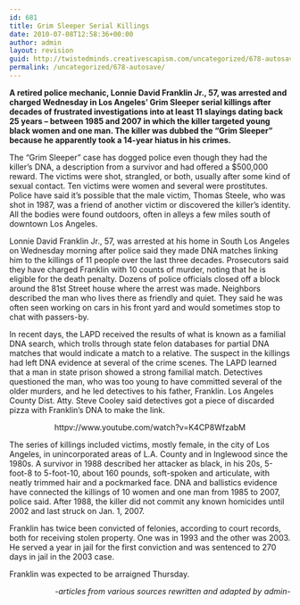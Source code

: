 ```yaml
---
id: 681
title: Grim Sleeper Serial Killings
date: 2010-07-08T12:58:36+00:00
author: admin
layout: revision
guid: http://twistedminds.creativescapism.com/uncategorized/678-autosave/
permalink: /uncategorized/678-autosave/
---
```

<p class="dropcap-first">
  <strong>A retired police mechanic, Lonnie David Franklin Jr., 57, was arrested and charged Wednesday in Los Angeles’ Grim Sleeper serial killings after decades of frustrated investigations into at least 11 slayings dating back 25 years &#8211; between 1985 and 2007 in which the killer targeted young black women and one man. The killer was dubbed the &#8220;Grim Sleeper&#8221; because he apparently took a 14-year hiatus in his crimes. </strong>
</p>

The &#8220;Grim Sleeper&#8221; case has dogged police even though they had the killer&#8217;s DNA, a description from a survivor and had offered a $500,000 reward. The victims were shot, strangled, or both, usually after some kind of sexual contact. Ten victims were women and several were prostitutes. Police have said it&#8217;s possible that the male victim, Thomas Steele, who was shot in 1987, was a friend of another victim or discovered the killer&#8217;s identity. All the bodies were found outdoors, often in alleys a few miles south of downtown Los Angeles.

Lonnie David Franklin Jr., 57, was arrested at his home in South Los Angeles on Wednesday morning after police said they made DNA matches linking him to the killings of 11 people over the last three decades. Prosecutors said they have charged Franklin with 10 counts of murder, noting that he is eligible for the death penalty. Dozens of police officials closed off a block around the 81st Street house where the arrest was made. Neighbors described the man who lives there as friendly and quiet. They said he was often seen working on cars in his front yard and would sometimes stop to chat with passers-by.

In recent days, the LAPD received the results of what is known as a familial DNA search, which trolls through state felon databases for partial DNA matches that would indicate a match to a relative. The suspect in the killings had left DNA evidence at several of the crime scenes. The LAPD learned that a man in state prison showed a strong familial match. Detectives questioned the man, who was too young to have committed several of the older murders, and he led detectives to his father, Franklin. Los Angeles County Dist. Atty. Steve Cooley said detectives got a piece of discarded pizza with Franklin&#8217;s DNA to make the link.

<p style="text-align: center;">
  httpv://www.youtube.com/watch?v=K4CP8WfzabM
</p>

The series of killings included victims, mostly female, in the city of Los Angeles, in unincorporated areas of L.A. County and in Inglewood since the 1980s. A survivor in 1988 described her attacker as black, in his 20s, 5-foot-8 to 5-foot-10, about 160 pounds, soft-spoken and articulate, with neatly trimmed hair and a pockmarked face. DNA and ballistics evidence have connected the killings of 10 women and one man from 1985 to 2007, police said. After 1988, the killer did not commit any known homicides until 2002 and last struck on Jan. 1, 2007.

Franklin has twice been convicted of felonies, according to court records, both for receiving stolen property. One was in 1993 and the other was 2003. He served a year in jail for the first conviction and was sentenced to 270 days in jail in the 2003 case.

Franklin was expected to be arraigned Thursday.

<p style="text-align: right;">
  <em>-articles from various sources rewritten and adapted by admin-</em>
</p>